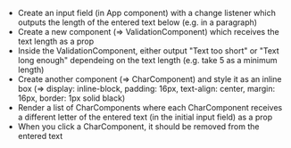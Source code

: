 - Create an input field (in App component) with a change listener which outputs the length of the entered text below (e.g. in a paragraph)
- Create a new component (=> ValidationComponent) which receives the text length as a prop
- Inside the ValidationComponent, either output "Text too short" or "Text long enough" dependeing on the text length (e.g. take 5 as a minimum length)
- Create another component (=> CharComponent) and style it as an inline box (=> display: inline-block, padding: 16px, text-align: center, margin: 16px, border: 1px solid black)
- Render a list of CharComponents where each CharComponent receives a different letter of the entered text (in the initial input field) as a prop
- When you click a CharComponent, it should be removed from the entered text